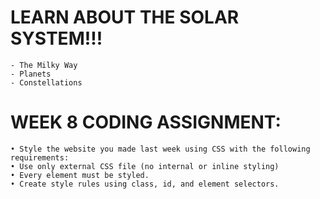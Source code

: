 # LEARN ABOUT THE SOLAR SYSTEM!!!  
    - The Milky Way
    - Planets
    - Constellations

# WEEK 8 CODING ASSIGNMENT:  
    • Style the website you made last week using CSS with the following requirements:
    • Use only external CSS file (no internal or inline styling)
    • Every element must be styled.
    • Create style rules using class, id, and element selectors.
